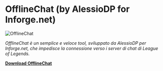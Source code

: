 # OfflineChat (by AlessioDP for Inforge.net)
![OfflineChat](http://puu.sh/jM6gc/d573696921.png)

*OfflineChat è un semplice e veloce tool, sviluppato da AlessioDP per Inforge.net, che impedisce la connessione verso i server di chat di League of Legends.*

[**Download OfflineChat**](http://www.inforge.net/xi/resources/offlinechat-disattiva-la-chat-del-client-by-alessiodp.13795/)
